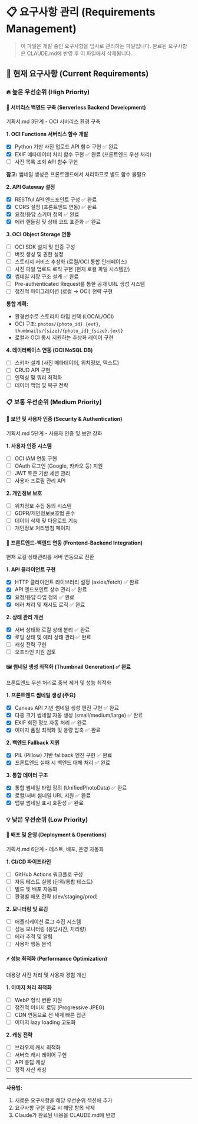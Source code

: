# 📋 요구사항 관리 (Requirements Management)

> 이 파일은 개발 중인 요구사항을 임시로 관리하는 파일입니다.
> 완료된 요구사항은 CLAUDE.md에 반영 후 이 파일에서 삭제됩니다.

## 📌 현재 요구사항 (Current Requirements)

### 🔥 높은 우선순위 (High Priority)
<!-- 긴급하게 처리해야 할 요구사항들 -->

#### 🚀 서버리스 백엔드 구축 (Serverless Backend Development)
기획서.md 3단계 - OCI 서버리스 환경 구축

**1. OCI Functions 서버리스 함수 개발**
- [x] Python 기반 사진 업로드 API 함수 구현 ✅ 완료
- [x] EXIF 메타데이터 처리 함수 구현 ✅ 완료 (프론트엔드 우선 처리)
- [ ] 사진 목록 조회 API 함수 구현

**참고:** 썸네일 생성은 프론트엔드에서 처리하므로 별도 함수 불필요

**2. API Gateway 설정**
- [x] RESTful API 엔드포인트 구성 ✅ 완료
- [x] CORS 설정 (프론트엔드 연동) ✅ 완료
- [x] 요청/응답 스키마 정의 ✅ 완료
- [x] 에러 핸들링 및 상태 코드 표준화 ✅ 완료

**3. OCI Object Storage 연동**
- [ ] OCI SDK 설치 및 인증 구성
- [ ] 버킷 생성 및 권한 설정
- [ ] 스토리지 서비스 추상화 (로컬/OCI 통합 인터페이스)
- [ ] 사진 파일 업로드 로직 구현 (현재 로컬 파일 시스템만)
- [x] 썸네일 저장 구조 설계 ✅ 완료
- [ ] Pre-authenticated Request를 통한 공개 URL 생성 시스템
- [ ] 점진적 마이그레이션 (로컬 → OCI) 전략 구현

**통합 계획:**
- 환경변수로 스토리지 타입 선택 (LOCAL/OCI)
- OCI 구조: `photos/{photo_id}.{ext}`, `thumbnails/{size}/{photo_id}_{size}.{ext}`
- 로컬과 OCI 동시 지원하는 추상화 레이어 구현

**4. 데이터베이스 연동 (OCI NoSQL DB)**
- [ ] 스키마 설계 (사진 메타데이터, 위치정보, 텍스트)
- [ ] CRUD API 구현
- [ ] 인덱싱 및 쿼리 최적화
- [ ] 데이터 백업 및 복구 전략

### 📋 보통 우선순위 (Medium Priority)
<!-- 일반적인 기능 개선 및 추가 요구사항들 -->

#### 🔐 보안 및 사용자 인증 (Security & Authentication)
기획서.md 5단계 - 사용자 인증 및 보안 강화

**1. 사용자 인증 시스템**
- [ ] OCI IAM 연동 구현
- [ ] OAuth 로그인 (Google, 카카오 등) 지원
- [ ] JWT 토큰 기반 세션 관리
- [ ] 사용자 프로필 관리 API

**2. 개인정보 보호**
- [ ] 위치정보 수집 동의 시스템
- [ ] GDPR/개인정보보호법 준수
- [ ] 데이터 삭제 및 다운로드 기능
- [ ] 개인정보 처리방침 페이지

#### 🔧 프론트엔드-백엔드 연동 (Frontend-Backend Integration)
현재 로컬 상태관리를 서버 연동으로 전환

**1. API 클라이언트 구현**
- [x] HTTP 클라이언트 라이브러리 설정 (axios/fetch) ✅ 완료
- [x] API 엔드포인트 상수 관리 ✅ 완료
- [x] 요청/응답 타입 정의 ✅ 완료
- [x] 에러 처리 및 재시도 로직 ✅ 완료

**2. 상태 관리 개선**
- [x] 서버 상태와 로컬 상태 분리 ✅ 완료
- [x] 로딩 상태 및 에러 상태 관리 ✅ 완료
- [ ] 캐싱 전략 구현
- [ ] 오프라인 지원 검토

#### 🖼️ 썸네일 생성 최적화 (Thumbnail Generation) ✅ 완료
프론트엔드 우선 처리로 중복 제거 및 성능 최적화

**1. 프론트엔드 썸네일 생성 (주요)**
- [x] Canvas API 기반 썸네일 생성 엔진 구현 ✅ 완료
- [x] 다중 크기 썸네일 자동 생성 (small/medium/large) ✅ 완료
- [x] EXIF 회전 정보 자동 처리 ✅ 완료
- [x] 이미지 품질 최적화 및 용량 압축 ✅ 완료

**2. 백엔드 Fallback 지원**
- [x] PIL (Pillow) 기반 fallback 엔진 구현 ✅ 완료
- [x] 프론트엔드 실패 시 백엔드 대체 처리 ✅ 완료

**3. 통합 데이터 구조**
- [x] 통합 썸네일 타입 정의 (UnifiedPhotoData) ✅ 완료
- [x] 로컬/서버 썸네일 URL 지원 ✅ 완료
- [x] 맵뷰 썸네일 표시 호환성 ✅ 완료

### 💡 낮은 우선순위 (Low Priority)
<!-- 나중에 고려해볼 수 있는 요구사항들 -->

#### 🚢 배포 및 운영 (Deployment & Operations)
기획서.md 6단계 - 테스트, 배포, 운영 자동화

**1. CI/CD 파이프라인**
- [ ] GitHub Actions 워크플로 구성
- [ ] 자동 테스트 실행 (단위/통합 테스트)
- [ ] 빌드 및 배포 자동화
- [ ] 환경별 배포 전략 (dev/staging/prod)

**2. 모니터링 및 로깅**
- [ ] 애플리케이션 로그 수집 시스템
- [ ] 성능 모니터링 (응답시간, 처리량)
- [ ] 에러 추적 및 알림
- [ ] 사용자 행동 분석

#### ⚡ 성능 최적화 (Performance Optimization)
대용량 사진 처리 및 사용자 경험 개선

**1. 이미지 처리 최적화**
- [ ] WebP 형식 변환 지원
- [ ] 점진적 이미지 로딩 (Progressive JPEG)
- [ ] CDN 연동으로 전 세계 빠른 접근
- [ ] 이미지 lazy loading 고도화

**2. 캐싱 전략**
- [ ] 브라우저 캐시 최적화
- [ ] 서버측 캐시 레이어 구현
- [ ] API 응답 캐싱
- [ ] 정적 자산 캐싱

---
**사용법:**
1. 새로운 요구사항을 해당 우선순위 섹션에 추가
2. 요구사항 구현 완료 시 해당 항목 삭제
3. Claude가 완료된 내용을 CLAUDE.md에 반영
